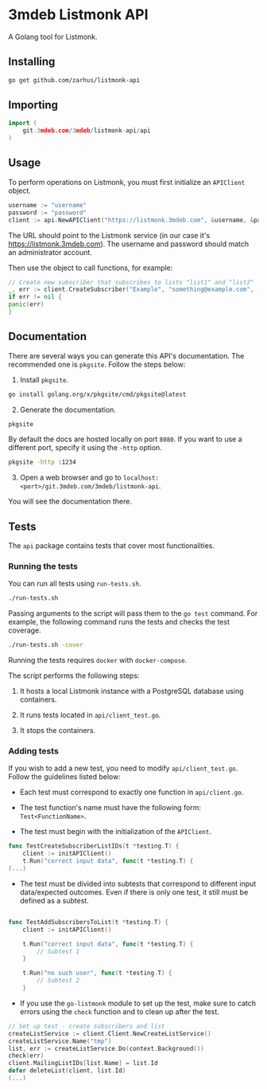 # 3mdeb Listmonk API

A Golang tool for Listmonk.

## Installing

```bash
go get github.com/zarhus/listmonk-api
```

## Importing

```go
import (
    git.3mdeb.com/3mdeb/listmonk-api/api
)
```

## Usage

To perform operations on Listmonk, you must first initialize an `APIClient`
object.

```go
username := "username"
password := "password"
client := api.NewAPIClient("https://listmonk.3mdeb.com", &username, &password)
```

The URL should point to the Listmonk service (in our case it's
https://listmonk.3mdeb.com). The username and password should match an
administrator account.

Then use the object to call functions, for example:

```go
// Create new subscriber that subscribes to lists "list1" and "list2"
_, err := client.CreateSubscriber("Example", "something@example.com", []string{"list1", "list2"})
if err != nil {
panic(err)
}
```

## Documentation

There are several ways you can generate this API's documentation. The
recommended one is `pkgsite`. Follow the steps below:

1. Install `pkgsite`.

```bash
go install golang.org/x/pkgsite/cmd/pkgsite@latest
```

2. Generate the documentation.

```bash
pkgsite
```

By default the docs are hosted locally on port `8080`. If you want to use a
different port, specify it using the `-http` option.

```bash
pkgsite -http :1234
```

3. Open a web browser and go to
`localhost:<port>/git.3mdeb.com/3mdeb/listmonk-api`.

You will see the documentation there.


## Tests

The `api` package contains tests that cover most functionalities.

### Running the tests

You can run all tests using `run-tests.sh`.

```bash
./run-tests.sh
```

Passing arguments to the script will pass them to the `go test` command. For
example, the following command runs the tests and checks the test coverage.

```bash
./run-tests.sh -cover
```

Running the tests requires `docker` with `docker-compose`.

The script performs the following steps:

1. It hosts a local Listmonk instance with a PostgreSQL database using
containers.

1. It runs tests located in `api/client_test.go`.

1. It stops the containers.

### Adding tests

If you wish to add a new test, you need to modify `api/client_test.go`. Follow
the guidelines listed below:

- Each test must correspond to exactly one function in `api/client.go`.

- The test function's name must have the following form: `Test<FunctionName>`.

- The test must begin with the initialization of the `APIClient`.

```go
func TestCreateSubscriberListIDs(t *testing.T) {
    client := initAPIClient()
    t.Run("correct input data", func(t *testing.T) {
(...)
```

- The test must be divided into subtests that correspond to different input
data/expected outcomes. Even if there is only one test, it still must be defined
as a subtest.

```go

func TestAddSubscribersToList(t *testing.T) {
	client := initAPIClient()

    t.Run("correct input data", func(t *testing.T) {
        // Subtest 1
    }

    t.Run("no such user", func(t *testing.T) {
        // Subtest 2
    }
```

- If you use the `go-listmonk` module to set up the test, make sure to catch
errors using the `check` function and to clean up after the test.

```go
// Set up test - create subscribers and list
createListService := client.Client.NewCreateListService()
createListService.Name("tmp")
list, err := createListService.Do(context.Background())
check(err)
client.MailingListIDs[list.Name] = list.Id
defer deleteList(client, list.Id)
(...)
```
